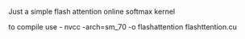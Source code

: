 Just a simple flash attention online softmax kernel

to compile use - nvcc -arch=sm_70 -o flashattention flashttention.cu 
